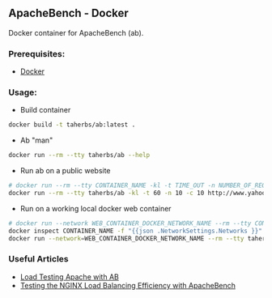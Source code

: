 ## ApacheBench - Docker

Docker container for ApacheBench (ab).

### Prerequisites:
* [Docker](https://docs.docker.com/install/)

### Usage:

* Build container
```bash
docker build -t taherbs/ab:latest .
```

* Ab "man"
```bash
docker run --rm --tty taherbs/ab --help
```

* Run ab on a public website
```bash
# docker run --rm --tty CONTAINER_NAME -kl -t TIME_OUT -n NUMBER_OF_REQUESTS -c NUMBER_OF_CONCURRENCY WEB_SERVER_URL
docker run --rm --tty taherbs/ab -kl -t 60 -n 10 -c 10 http://www.yahoo.com/
```

* Run on a working local docker web container
```bash
# docker run --network WEB_CONTAINER_DOCKER_NETWORK_NAME --rm --tty CONTAINER_NAME -kl -t TIME_OUT -n NUMBER_OF_REQUESTS -c NUMBER_OF_CONCURRENCY http://CONTAINER_NAME/
docker inspect CONTAINER_NAME -f "{{json .NetworkSettings.Networks }}" # Get the network interface name
docker run --network=WEB_CONTAINER_DOCKER_NETWORK_NAME --rm --tty taherbs/ab -kl -t 60 -n 10 -c 10 http://CONTAINER_NAME/
```

### Useful Articles
* [Load Testing Apache with AB](https://www.devside.net/wamp-server/load-testing-apache-with-ab-apache-bench)
* [Testing the NGINX Load Balancing Efficiency with ApacheBench](https://jelastic.com/blog/testing-nginx-load-balancing-efficiency-apachebench/)